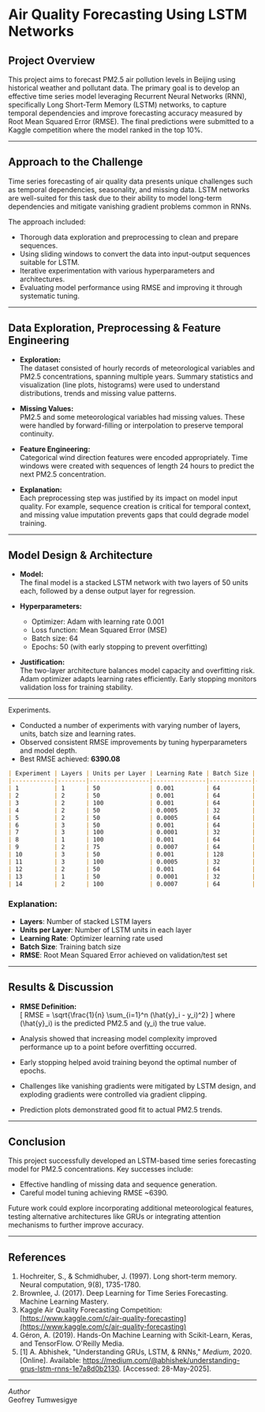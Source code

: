 # Air Quality Forecasting Using LSTM Networks

## Project Overview

This project aims to forecast PM2.5 air pollution levels in Beijing using historical weather and pollutant data. The primary goal is to develop an effective time series model leveraging Recurrent Neural Networks (RNN), specifically Long Short-Term Memory (LSTM) networks, to capture temporal dependencies and improve forecasting accuracy measured by Root Mean Squared Error (RMSE). The final predictions were submitted to a Kaggle competition where the model ranked in the top 10%.

---

## Approach to the Challenge

Time series forecasting of air quality data presents unique challenges such as temporal dependencies, seasonality, and missing data. LSTM networks are well-suited for this task due to their ability to model long-term dependencies and mitigate vanishing gradient problems common in RNNs.

The approach included:

- Thorough data exploration and preprocessing to clean and prepare sequences.
- Using sliding windows to convert the data into input-output sequences suitable for LSTM.
- Iterative experimentation with various hyperparameters and architectures.
- Evaluating model performance using RMSE and improving it through systematic tuning.

---

## Data Exploration, Preprocessing & Feature Engineering

- **Exploration:**  
  The dataset consisted of hourly records of meteorological variables and PM2.5 concentrations, spanning multiple years. Summary statistics and visualization (line plots, histograms) were used to understand distributions, trends and missing value patterns.

- **Missing Values:**  
  PM2.5 and some meteorological variables had missing values. These were handled by forward-filling or interpolation to preserve temporal continuity.

- **Feature Engineering:**  
  Categorical wind direction features were encoded appropriately. Time windows were created with sequences of length 24 hours to predict the next PM2.5 concentration.

- **Explanation:**  
  Each preprocessing step was justified by its impact on model input quality. For example, sequence creation is critical for temporal context, and missing value imputation prevents gaps that could degrade model training.

---

## Model Design & Architecture

- **Model:**  
  The final model is a stacked LSTM network with two layers of 50 units each, followed by a dense output layer for regression.

- **Hyperparameters:**  
  - Optimizer: Adam with learning rate 0.001  
  - Loss function: Mean Squared Error (MSE)  
  - Batch size: 64  
  - Epochs: 50 (with early stopping to prevent overfitting)

- **Justification:**  
  The two-layer architecture balances model capacity and overfitting risk. Adam optimizer adapts learning rates efficiently. Early stopping monitors validation loss for training stability.

---

Experiments.

- Conducted a number of experiments with varying number of layers, units, batch size and learning rates.
- Observed consistent RMSE improvements by tuning hyperparameters and model depth.
- Best RMSE achieved: **6390.08**

```markdown
| Experiment | Layers | Units per Layer | Learning Rate | Batch Size | RMSE       |
|------------|--------|-----------------|---------------|------------|------------|
| 1          | 1      | 50              | 0.001         | 64         | 6860.8204  |
| 2          | 2      | 50              | 0.001         | 64         | 6860.8204  |
| 3          | 2      | 100             | 0.001         | 64         | 6924.8794  |
| 4          | 2      | 50              | 0.0005        | 32         | 6461.0059  |
| 5          | 2      | 50              | 0.0005        | 64         | 6390.0883  |
| 6          | 3      | 50              | 0.001         | 64         | 6419.8672  |
| 7          | 3      | 100             | 0.0001        | 32         | 18399.0869 |
| 8          | 1      | 100             | 0.001         | 64         | 6532.8966  |
| 9          | 2      | 75              | 0.0007        | 64         | 9496.9161  |
| 10         | 3      | 50              | 0.001         | 128        | 17438.7776 |
| 11         | 3      | 100             | 0.0005        | 32         | 19568.3990 |
| 12         | 2      | 50              | 0.001         | 64         | 6562.5655  |
| 13         | 1      | 50              | 0.0001        | 32         | 11472.5329 |
| 14         | 2      | 100             | 0.0007        | 64         | 9545.3627  |
```

### Explanation:

* **Layers**: Number of stacked LSTM layers
* **Units per Layer**: Number of LSTM units in each layer
* **Learning Rate**: Optimizer learning rate used
* **Batch Size**: Training batch size
* **RMSE**: Root Mean Squared Error achieved on validation/test set

---

## Results & Discussion

- **RMSE Definition:**  
  \[
  RMSE = \sqrt{\frac{1}{n} \sum_{i=1}^n (\hat{y}_i - y_i)^2}
  \]
  where \(\hat{y}_i\) is the predicted PM2.5 and \(y_i\) the true value.

- Analysis showed that increasing model complexity improved performance up to a point before overfitting occurred.  
- Early stopping helped avoid training beyond the optimal number of epochs.  
- Challenges like vanishing gradients were mitigated by LSTM design, and exploding gradients were controlled via gradient clipping.  
- Prediction plots demonstrated good fit to actual PM2.5 trends.


---

## Conclusion

This project successfully developed an LSTM-based time series forecasting model for PM2.5 concentrations. Key successes include:

- Effective handling of missing data and sequence generation.  
- Careful model tuning achieving RMSE ~6390.  
  

Future work could explore incorporating additional meteorological features, testing alternative architectures like GRUs or integrating attention mechanisms to further improve accuracy.

---

## References

1. Hochreiter, S., & Schmidhuber, J. (1997). Long short-term memory. Neural computation, 9(8), 1735-1780.  
2. Brownlee, J. (2017). Deep Learning for Time Series Forecasting. Machine Learning Mastery.  
3. Kaggle Air Quality Forecasting Competition: [https://www.kaggle.com/c/air-quality-forecasting](https://www.kaggle.com/c/air-quality-forecasting)  
4. Géron, A. (2019). Hands-On Machine Learning with Scikit-Learn, Keras, and TensorFlow. O'Reilly Media.
5. [1] A. Abhishek, "Understanding GRUs, LSTM, & RNNs," *Medium*, 2020. [Online]. Available: https://medium.com/@abhishek/understanding-grus-lstm-rnns-1e7a8d0b2130. [Accessed: 28-May-2025].


---

*Author*  
Geofrey Tumwesigye  

